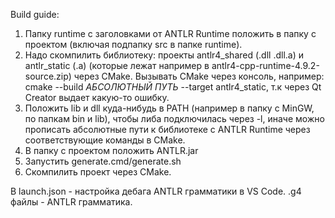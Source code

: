 Build guide:
1. Папку runtime с заголовками от ANTLR Runtime положить в папку с проектом (включая подпапку src в папке runtime).
2. Надо скомпилить библиотеку: проекты antlr4_shared (.dll .dll.a) и antlr_static (.a) (которые лежат например в antlr4-cpp-runtime-4.9.2-source.zip) через CMake. Вызывать CMake через консоль, например: cmake --build *АБСОЛЮТНЫЙ ПУТЬ* --target antlr4_static, т.к через Qt Creator выдает какую-то ошибку.
3. Положить lib и dll куда-нибудь в PATH (например в папку с MinGW, по папкам bin и lib), чтобы либа подключилась через -l, иначе можно прописать абсолютные пути к библиотеке с ANTLR Runtime через соответствующие команды в CMake.
4. В папку с проектом положить ANTLR.jar
5. Запустить generate.cmd/generate.sh
6. Скомпилить проект через CMake.

В launch.json - настройка дебага ANTLR грамматики в VS Code.
.g4 файлы - ANTLR грамматика.